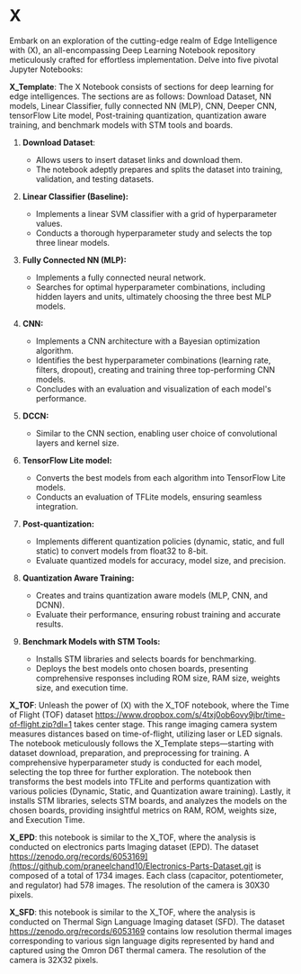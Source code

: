 # X
Embark on an exploration of the cutting-edge realm of Edge Intelligence with (X), an all-encompassing Deep Learning Notebook repository meticulously crafted for effortless implementation. Delve into five pivotal Jupyter Notebooks:

**X_Template**: The X Notebook consists of sections for deep learning for edge intelligences. The sections are as follows: Download Dataset, NN models, Linear Classifier, fully connected NN (MLP), CNN, Deeper CNN, tensorFlow Lite model, Post-training quantization, quantization aware training, and benchmark models with STM tools and boards.

   1. **Download Dataset**:
      * Allows users to insert dataset links and download them.
      * The notebook adeptly prepares and splits the dataset into training, validation, and testing datasets.
  2. **Linear Classifier (Baseline):**
     * Implements a linear SVM classifier with a grid of hyperparameter values.
     * Conducts a thorough hyperparameter study and selects the top three linear models.
     
  3. **Fully Connected NN (MLP):**
     * Implements a fully connected neural network.
     * Searches for optimal hyperparameter combinations, including hidden layers and units, ultimately choosing the three best MLP models.
  4. **CNN:**
     * Implements a CNN architecture with a Bayesian optimization algorithm.
     * Identifies the best hyperparameter combinations (learning rate, filters, dropout), creating and training three top-performing CNN models.
     * Concludes with an evaluation and visualization of each model's performance.
  5. **DCCN:**
     * Similar to the CNN section, enabling user choice of convolutional layers and kernel size.
  6. **TensorFlow Lite model:**
      * Converts the best models from each algorithm into TensorFlow Lite models.
      * Conducts an evaluation of TFLite models, ensuring seamless integration.
  7. **Post-quantization:**
      * Implements different quantization policies (dynamic, static, and full static) to convert models from float32 to 8-bit.
      * Evaluate quantized models for accuracy, model size, and precision.
  8. **Quantization Aware Training:**
      * Creates and trains quantization aware models (MLP, CNN, and DCNN).
      * Evaluate their performance, ensuring robust training and accurate results.
  9. **Benchmark Models with STM Tools:**
      * Installs STM libraries and selects boards for benchmarking.
      * Deploys the best models onto chosen boards, presenting comprehensive responses including ROM size, RAM size, weights size, and execution time.
    
**X_TOF**: Unleash the power of (X) with the X_TOF notebook, where the Time of Flight (TOF) dataset https://www.dropbox.com/s/4txj0ob6ovy9jbr/time-of-flight.zip?dl=1 takes center stage. This range imaging camera system measures distances based on time-of-flight, utilizing laser or LED signals. The notebook meticulously follows the X_Template steps—starting with dataset download, preparation, and preprocessing for training. A comprehensive hyperparameter study is conducted for each model, selecting the top three for further exploration. The notebook then transforms the best models into TFLite and performs quantization with various policies (Dynamic, Static, and Quantization aware training). Lastly, it installs STM libraries, selects STM boards, and analyzes the models on the chosen boards, providing insightful metrics on RAM, ROM, weights size, and Execution Time.

**X_EPD**: this notebook is similar to the X_TOF, where the analysis is conducted on electronics parts Imaging dataset (EPD). The dataset https://zenodo.org/records/6053169](https://github.com/praneelchand10/Electronics-Parts-Dataset.git  is composed of a total of 1734 images. Each class (capacitor, potentiometer, and regulator) had 578 images. The resolution of the camera is 30X30 pixels.

**X_SFD**: this notebook is similar to the X_TOF, where the analysis is conducted on Thermal Sign Language Imaging dataset (SFD). The dataset https://zenodo.org/records/6053169  contains low resolution thermal images corresponding to various sign language digits represented by hand and captured using the Omron D6T thermal camera. The resolution of the camera is 32X32 pixels.
